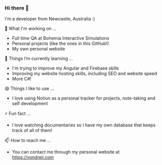 ### Hi there 👋

<!--
**vondreii/vondreii** is a ✨ _special_ ✨ repository because its `README.md` (this file) appears on your GitHub profile.
-->

I'm a developer from Newcastle, Australia :)

🔭 What I'm working on ...
- Full time QA at Bohemia Interactive Simulations
- Personal projects (like the ones in this GitHub!)
- My own personal website

🌱 Things I’m currently learning ...
- I'm trying to improve my Angular and Firebase skills
- Improving my website hosting skills, including SEO and website speed
- More C#!

😄 Things I like to use ...
- I love using Notion as a personal tracker for projects, note-taking and self development

⚡ Fun fact ...
- I love watching documentaries so I have my own database that keeps track of all of them!

📫 How to reach me ...
- You can contact me through my personal website at https://vondreii.com


